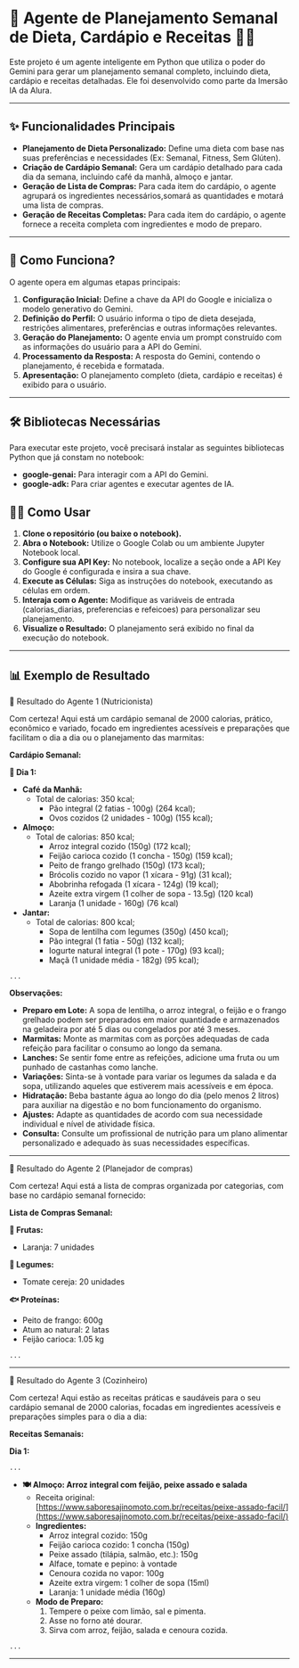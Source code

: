 # 🤖 Agente de Planejamento Semanal de Dieta, Cardápio e Receitas 🥗📝

Este projeto é um agente inteligente em Python que utiliza o poder do Gemini para gerar um 
planejamento semanal completo, incluindo dieta, cardápio e receitas detalhadas. 
Ele foi desenvolvido como parte da Imersão IA da Alura.

-----

## ✨ Funcionalidades Principais

*   **Planejamento de Dieta Personalizado:** Define uma dieta com base nas suas preferências e necessidades (Ex: Semanal, Fitness, Sem Glúten).
*   **Criação de Cardápio Semanal:** Gera um cardápio detalhado para cada dia da semana, incluindo café da manhã, almoço e jantar.
*   **Geração de Lista de Compras:** Para cada item do cardápio, o agente agrupará os ingredientes necessários,somará as quantidades e motará uma lista de compras.
*   **Geração de Receitas Completas:** Para cada item do cardápio, o agente fornece a receita completa com ingredientes e modo de preparo.

-----

## 🚀 Como Funciona?

O agente opera em algumas etapas principais:

1.  **Configuração Inicial:** Define a chave da API do Google e inicializa o modelo generativo do Gemini.
2.  **Definição do Perfil:** O usuário informa o tipo de dieta desejada, restrições alimentares, preferências e outras informações relevantes.
3.  **Geração do Planejamento:** O agente envia um prompt construído com as informações do usuário para a API do Gemini.
4.  **Processamento da Resposta:** A resposta do Gemini, contendo o planejamento, é recebida e formatada.
5.  **Apresentação:** O planejamento completo (dieta, cardápio e receitas) é exibido para o usuário.

-----

## 🛠️ Bibliotecas Necessárias

Para executar este projeto, você precisará instalar as seguintes bibliotecas Python que já constam no notebook:

*   **google-genai:** Para interagir com a API do Gemini.
*   **google-adk:** Para criar agentes e executar agentes de IA.

## 🏃‍♀️ Como Usar

1.  **Clone o repositório (ou baixe o notebook).**
2.  **Abra o Notebook:** Utilize o Google Colab ou um ambiente Jupyter Notebook local.
3.  **Configure sua API Key:** No notebook, localize a seção onde a API Key do Google é configurada e insira a sua chave.
4.  **Execute as Células:** Siga as instruções do notebook, executando as células em ordem.
5.  **Interaja com o Agente:** Modifique as variáveis de entrada (calorias_diarias, preferencias e refeicoes) para personalizar seu planejamento.
6.  **Visualize o Resultado:** O planejamento será exibido no final da execução do notebook.

-----

## 📊 Exemplo de Resultado

📝 Resultado do Agente 1 (Nutricionista)

Com certeza! Aqui está um cardápio semanal de 2000 calorias, prático, econômico e variado, focado em ingredientes acessíveis e preparações que facilitam o dia a dia ou o planejamento das marmitas:


**Cardápio Semanal:**

**📆 Dia 1:**
- **Café da Manhã:**
    - Total de calorias: 350 kcal;
      - Pão integral (2 fatias - 100g) (264 kcal);
      - Ovos cozidos (2 unidades - 100g) (155 kcal);
- **Almoço:**
    - Total de calorias: 850 kcal;
      - Arroz integral cozido (150g) (172 kcal);
      - Feijão carioca cozido (1 concha - 150g) (159 kcal);
      - Peito de frango grelhado (150g) (173 kcal);
      - Brócolis cozido no vapor (1 xícara - 91g) (31 kcal);
      - Abobrinha refogada (1 xícara - 124g) (19 kcal);
      - Azeite extra virgem (1 colher de sopa - 13.5g) (120 kcal)
      - Laranja (1 unidade - 160g) (76 kcal)
- **Jantar:**
    - Total de calorias: 800 kcal;
      - Sopa de lentilha com legumes (350g) (450 kcal);
      - Pão integral (1 fatia - 50g) (132 kcal);
      - Iogurte natural integral (1 pote - 170g) (93 kcal);
      - Maçã (1 unidade média - 182g) (95 kcal);

```...```

**Observações:**
*   **Preparo em Lote:** A sopa de lentilha, o arroz integral, o feijão e o frango grelhado podem ser preparados em maior quantidade e armazenados na geladeira por até 5 dias ou congelados por até 3 meses.
*   **Marmitas:** Monte as marmitas com as porções adequadas de cada refeição para facilitar o consumo ao longo da semana.
*   **Lanches:** Se sentir fome entre as refeições, adicione uma fruta ou um punhado de castanhas como lanche.
*   **Variações:** Sinta-se à vontade para variar os legumes da salada e da sopa, utilizando aqueles que estiverem mais acessíveis e em época.
*    **Hidratação:** Beba bastante água ao longo do dia (pelo menos 2 litros) para auxiliar na digestão e no bom funcionamento do organismo.
*   **Ajustes:** Adapte as quantidades de acordo com sua necessidade individual e nível de atividade física.
*   **Consulta:** Consulte um profissional de nutrição para um plano alimentar personalizado e adequado às suas necessidades específicas.

-----

📝 Resultado do Agente 2 (Planejador de compras)

Com certeza! Aqui está a lista de compras organizada por categorias, com base no cardápio semanal fornecido:


**Lista de Compras Semanal:**

**🍓 Frutas:**
*   Laranja: 7 unidades

**🥦 Legumes:**
*   Tomate cereja: 20 unidades

**🐟 Proteínas:**
*   Peito de frango: 600g
*   Atum ao natural: 2 latas
*   Feijão carioca: 1.05 kg

```...```

-----

📝 Resultado do Agente 3 (Cozinheiro)

Com certeza! Aqui estão as receitas práticas e saudáveis para o seu cardápio semanal de 2000 calorias, focadas em ingredientes acessíveis e preparações simples para o dia a dia:

**Receitas Semanais:**

**Dia 1:**

```...```

- **🍽️ Almoço: Arroz integral com feijão, peixe assado e salada**
    - Receita original: [https://www.saboresajinomoto.com.br/receitas/peixe-assado-facil/](https://www.saboresajinomoto.com.br/receitas/peixe-assado-facil/)
    - **Ingredientes:**
        - Arroz integral cozido: 150g
        - Feijão carioca cozido: 1 concha (150g)
        - Peixe assado (tilápia, salmão, etc.): 150g
        - Alface, tomate e pepino: à vontade
        - Cenoura cozida no vapor: 100g
        - Azeite extra virgem: 1 colher de sopa (15ml)
        - Laranja: 1 unidade média (160g)
    - **Modo de Preparo:**
        1. Tempere o peixe com limão, sal e pimenta.
        2. Asse no forno até dourar.
        3. Sirva com arroz, feijão, salada e cenoura cozida.

```...```

-----
